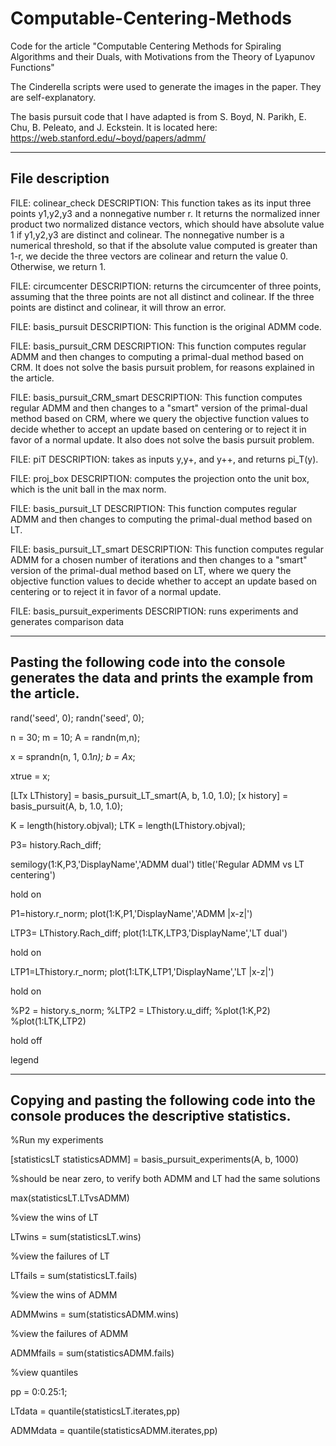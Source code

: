 # Computable-Centering-Methods
Code for the article "Computable Centering Methods for Spiraling Algorithms and their Duals, with Motivations from the Theory of Lyapunov Functions"

The Cinderella scripts were used to generate the images in the paper. They are self-explanatory.

The basis pursuit code that I have adapted is from S. Boyd, N. Parikh, E. Chu, B. Peleato, and J. Eckstein. It is located here: https://web.stanford.edu/~boyd/papers/admm/

____________________________________________________________________________________________________
File description
----------------------

FILE: colinear_check
DESCRIPTION: This function takes as its input three points y1,y2,y3 and a nonnegative number r. It returns the normalized inner product two normalized distance vectors, which should have absolute value 1 if y1,y2,y3 are distinct and colinear. The nonnegative number is a numerical threshold, so that if the absolute value computed is greater than 1-r, we decide the three vectors are colinear and return the value 0. Otherwise, we return 1.

FILE: circumcenter
DESCRIPTION: returns the circumcenter of three points, assuming that the three points are not all distinct and colinear. If the three points are distinct and colinear, it will throw an error.

FILE: basis_pursuit
DESCRIPTION: This function is the original ADMM code.

FILE: basis_pursuit_CRM
DESCRIPTION: This function computes regular ADMM and then changes to computing a primal-dual method based on CRM. It does not solve the basis pursuit problem, for reasons explained in the article.

FILE: basis_pursuit_CRM_smart
DESCRIPTION: This function computes regular ADMM and then changes to a "smart" version of the primal-dual method based on CRM, where we query the objective function values to decide whether to accept an update based on centering or to reject it in favor of a normal update. It also does not solve the basis pursuit problem.

FILE: piT
DESCRIPTION: takes as inputs y,y+, and y++, and returns pi_T(y).

FILE: proj_box
DESCRIPTION: computes the projection onto the unit box, which is the unit ball in the max norm.

FILE: basis_pursuit_LT
DESCRIPTION: This function computes regular ADMM and then changes to computing the primal-dual method based on LT.

FILE: basis_pursuit_LT_smart
DESCRIPTION: This function computes regular ADMM for a chosen number of iterations and then changes to a "smart" version of the primal-dual method based on LT, where we query the objective function values to decide whether to accept an update based on centering or to reject it in favor of a normal update.

FILE: basis_pursuit_experiments
DESCRIPTION: runs experiments and generates comparison data

____________________________________________________________________________________________________
Pasting the following code into the console generates the data and prints the example from the article.
----------------------


rand('seed', 0);
randn('seed', 0);

n = 30;
m = 10;
A = randn(m,n);

x = sprandn(n, 1, 0.1*n);
b = A*x;

xtrue = x;

[LTx LThistory] = basis_pursuit_LT_smart(A, b, 1.0, 1.0);
[x history] = basis_pursuit(A, b, 1.0, 1.0);

K = length(history.objval);
LTK = length(LThistory.objval);

P3= history.Rach_diff;

semilogy(1:K,P3,'DisplayName','ADMM dual')
title('Regular ADMM vs LT centering')

hold on

P1=history.r_norm;
plot(1:K,P1,'DisplayName','ADMM |x-z|')

LTP3= LThistory.Rach_diff;
plot(1:LTK,LTP3,'DisplayName','LT dual')

hold on

LTP1=LThistory.r_norm;
plot(1:LTK,LTP1,'DisplayName','LT |x-z|')

hold on 

%P2 = history.s_norm;
%LTP2 = LThistory.u_diff;
%plot(1:K,P2)
%plot(1:LTK,LTP2)

hold off

legend


____________________________________________________________________________________________________
Copying and pasting the following code into the console produces the descriptive statistics.
----------------------


%Run my experiments

[statisticsLT statisticsADMM] = basis_pursuit_experiments(A, b, 1000)


%should be near zero, to verify both ADMM and LT had the same solutions

max(statisticsLT.LTvsADMM) 

%view the wins of LT

LTwins = sum(statisticsLT.wins)

%view the failures of LT

LTfails = sum(statisticsLT.fails)

%view the wins of ADMM

ADMMwins = sum(statisticsADMM.wins)

%view the failures of ADMM

ADMMfails = sum(statisticsADMM.fails)

%view quantiles

pp = 0:0.25:1;

LTdata = quantile(statisticsLT.iterates,pp)

ADMMdata = quantile(statisticsADMM.iterates,pp)


